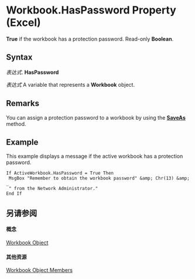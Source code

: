 
# Workbook.HasPassword Property (Excel)

 **True** if the workbook has a protection password. Read-only **Boolean**.


## Syntax

 _表达式_. **HasPassword**

 _表达式_ A variable that represents a **Workbook** object.


## Remarks

You can assign a protection password to a workbook by using the  **[SaveAs](fbc3ce55-27a3-aa07-3fdb-77b0d611e394.md)** method.


## Example

This example displays a message if the active workbook has a protection password.


```
If ActiveWorkbook.HasPassword = True Then 
 MsgBox "Remember to obtain the workbook password" &amp; Chr(13) &amp; _ 
 " from the Network Administrator." 
End If
```


## 另请参阅


#### 概念


[Workbook Object](8c00aa60-c974-eed3-0812-3c9625eb0d4c.md)
#### 其他资源


[Workbook Object Members](http://msdn.microsoft.com/library/dce102a3-25de-3ff4-2ce5-bc56e08baca7%28Office.15%29.aspx)